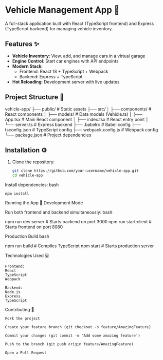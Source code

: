# Vehicle Management App 🚗

A full-stack application built with React (TypeScript frontend) and Express (TypeScript backend) for managing vehicle inventory.

## Features ✨

- **Vehicle Inventory**: View, add, and manage cars in a virtual garage
- **Engine Control**: Start car engines with API endpoints
- **Modern Stack**: 
  - Frontend: React 18 + TypeScript + Webpack
  - Backend: Express + TypeScript
- **Hot Reloading**: Development server with live updates

## Project Structure 📂
vehicle-app/
├── public/ # Static assets
├── src/
│ ├── components/ # React components
│ ├── models/ # Data models (Vehicle.ts)
│ ├── App.tsx # Main React component
│ ├── index.tsx # React entry point
│ └── server.ts # Express backend
├── .babelrc # Babel config
├── tsconfig.json # TypeScript config
├── webpack.config.js # Webpack config
└── package.json # Project dependencies


## Installation ⚙️

1. Clone the repository:
   ```bash
   git clone https://github.com/your-username/vehicle-app.git
   cd vehicle-app

Install dependencies:
bash

    npm install

Running the App 🚀
Development Mode

Run both frontend and backend simultaneously:
bash

npm run dev:server  # Starts backend on port 3000
npm run start:client # Starts frontend on port 8080

Production Build
bash

npm run build  # Compiles TypeScript
npm start      # Starts production server

Technologies Used 💻

    Frontend:
    React
    TypeScript
    Webpack

    Backend:
    Node.js
    Express
    TypeScript

Contributing 🤝

    Fork the project

    Create your feature branch (git checkout -b feature/AmazingFeature)

    Commit your changes (git commit -m 'Add some amazing feature')

    Push to the branch (git push origin feature/AmazingFeature)

    Open a Pull Request

